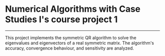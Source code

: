 # Numerical Algorithms with Case Studies I's course project 1
---
This project implements the symmetric QR algorithm to solve the eigenvalues and eigenvectors of a real symmetric matrix. The algorithm's accuracy, convergence behaviour, and sensitivity are analyzed.
